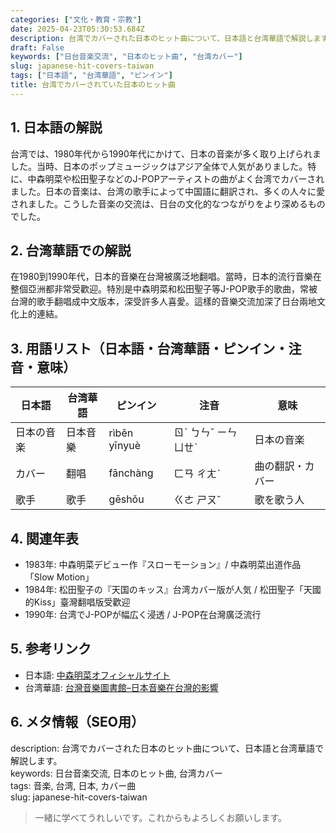 ```yaml
---
categories: ["文化・教育・宗教"]
date: 2025-04-23T05:30:53.684Z
description: 台湾でカバーされた日本のヒット曲について、日本語と台湾華語で解説します。
draft: False
keywords: ["日台音楽交流", "日本のヒット曲", "台湾カバー"]
slug: japanese-hit-covers-taiwan
tags: ["日本語", "台湾華語", "ピンイン"]
title: 台湾でカバーされていた日本のヒット曲
---
```




## 1. 日本語の解説
台湾では、1980年代から1990年代にかけて、日本の音楽が多く取り上げられました。当時、日本のポップミュージックはアジア全体で人気がありました。特に、中森明菜や松田聖子などのJ-POPアーティストの曲がよく台湾でカバーされました。日本の音楽は、台湾の歌手によって中国語に翻訳され、多くの人々に愛されました。こうした音楽の交流は、日台の文化的なつながりをより深めるものでした。

## 2. 台湾華語での解説  
在1980到1990年代，日本的音樂在台灣被廣泛地翻唱。當時，日本的流行音樂在整個亞洲都非常受歡迎。特別是中森明菜和松田聖子等J-POP歌手的歌曲，常被台灣的歌手翻唱成中文版本，深受許多人喜愛。這樣的音樂交流加深了日台兩地文化上的連結。

## 3. 用語リスト（日本語・台湾華語・ピンイン・注音・意味）
| 日本語     | 台湾華語   | ピンイン   | 注音   | 意味           |
|------------|------------|------------|--------|----------------|
| 日本の音楽 | 日本音樂   | rìběn yīnyuè  | ㄖˋ ㄅㄣˇ ㄧㄣ ㄩㄝˋ | 日本の音楽   |
| カバー   | 翻唱       | fānchàng     | ㄈㄢ ㄔㄤˋ          | 曲の翻訳・カバー|
| 歌手     | 歌手       | gēshǒu       | ㄍㄜ ㄕㄡˇ          | 歌を歌う人     |

## 4. 関連年表
- 1983年: 中森明菜デビュー作『スローモーション』/ 中森明菜出道作品「Slow Motion」
- 1984年: 松田聖子の『天国のキッス』台湾カバー版が人気 / 松田聖子「天國的Kiss」臺灣翻唱版受歡迎
- 1990年: 台湾でJ-POPが幅広く浸透 / J-POP在台灣廣泛流行

## 5. 参考リンク  
- 日本語: [中森明菜オフィシャルサイト](http://nakamoriakina.com/)
- 台湾華語: [台灣音樂圖書館–日本音樂在台灣的影響](http://taiwanmusiclibrary.com/japanmusicintaiwan)

## 6. メタ情報（SEO用） 
description: 台湾でカバーされた日本のヒット曲について、日本語と台湾華語で解説します。  
keywords: 日台音楽交流, 日本のヒット曲, 台湾カバー  
tags: 音楽, 台湾, 日本, カバー曲  
slug: japanese-hit-covers-taiwan

>一緒に学べてうれしいです。これからもよろしくお願いします。